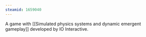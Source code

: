 ```yaml
---
steamid: 1659040
---
```

A game with [[Simulated physics systems and dynamic emergent gameplay]] developed by IO Interactive.